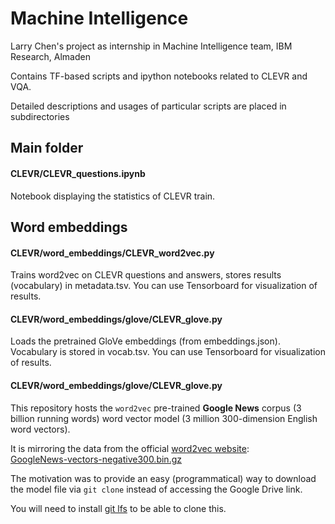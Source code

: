 # Machine Intelligence

Larry Chen's project as internship in Machine Intelligence team, IBM Research, Almaden

Contains TF-based scripts and ipython notebooks related to CLEVR and VQA.

Detailed descriptions and usages of particular scripts are placed in subdirectories

## Main folder

#### CLEVR/CLEVR_questions.ipynb
Notebook displaying the statistics of CLEVR train.

## Word embeddings

#### CLEVR/word_embeddings/CLEVR_word2vec.py
Trains word2vec on CLEVR questions and answers, stores results (vocabulary) in metadata.tsv. You can use Tensorboard for visualization of results.

#### CLEVR/word_embeddings/glove/CLEVR_glove.py
Loads the pretrained GloVe embeddings (from embeddings.json). Vocabulary is stored in vocab.tsv. You can use Tensorboard for visualization of results.

#### CLEVR/word_embeddings/glove/CLEVR_glove.py


This repository hosts the `word2vec` pre-trained **Google News** corpus (3 billion running words) word vector model (3 million 300-dimension English word vectors). 

It is mirroring the data from the official [word2vec website](https://code.google.com/archive/p/word2vec/):  
[GoogleNews-vectors-negative300.bin.gz](https://drive.google.com/file/d/0B7XkCwpI5KDYNlNUTTlSS21pQmM/edit?usp=sharing)

The motivation was to provide an easy (programmatical) way to download the model file via `git clone` instead of accessing the Google Drive link.

You will need to install [git lfs](https://git-lfs.github.com/) to be able to clone this.
